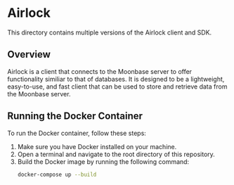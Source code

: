 # Airlock

This directory contains multiple versions of the Airlock client and SDK.

## Overview

Airlock is a client that connects to the Moonbase server to offer functionality similiar to that of databases. It is designed to be a lightweight, easy-to-use, and fast client that can be used to store and retrieve data from the Moonbase server.

## Running the Docker Container

To run the Docker container, follow these steps:

1. Make sure you have Docker installed on your machine.
2. Open a terminal and navigate to the root directory of this repository.
3. Build the Docker image by running the following command:
    ```bash
    docker-compose up --build
    ```

